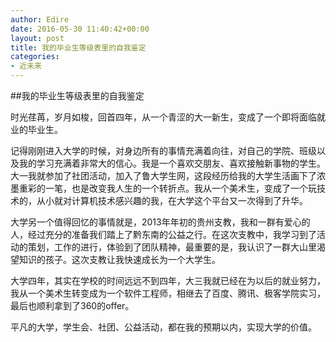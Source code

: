 ```yaml
---
author: Edire
date: 2016-05-30 11:40:42+00:00
layout: post
title: 我的毕业生等级表里的自我鉴定
categories:
- 近未来
---
```


##我的毕业生等级表里的自我鉴定

时光荏苒，岁月如梭，回首四年，从一个青涩的大一新生，变成了一个即将面临就业的毕业生。

记得刚刚进入大学的时候，对身边所有的事情充满着向往，对自己的学院、班级以及我的学习充满着非常大的信心。我是一个喜欢交朋友、喜欢接触新事物的学生。大一我就参加了社团活动，加入了鲁大学生网，这段经历给我的大学生活画下了浓墨重彩的一笔，也是改变我人生的一个转折点。我从一个美术生，变成了一个玩技术的，从小就对计算机技术感兴趣的我，在大学这个平台又一次得到了升华。

大学另一个值得回忆的事情就是，2013年年初的贵州支教，我和一群有爱心的人，经过充分的准备我们踏上了黔东南的公益之行。在这次支教中，我学习到了活动的策划，工作的进行，体验到了团队精神，最重要的是，我认识了一群大山里渴望知识的孩子。这次支教让我快速成长为一个大学生。

大学四年，其实在学校的时间远远不到四年，大三我就已经在为以后的就业努力，我从一个美术生转变成为一个软件工程师，相继去了百度、腾讯、极客学院实习，最后也顺利拿到了360的offer。

平凡的大学，学生会、社团、公益活动，都在我的预期以内，实现大学的价值。
